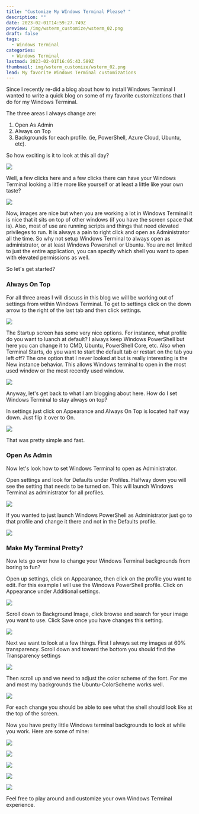 ```yaml
---
title: "Customize My WIndows Terminal Please? "
description: ""
date: 2023-02-01T14:59:27.749Z
preview: /img/wsterm_customize/wsterm_02.png
draft: false
tags:
  - Windows Terminal
categories:
  - Windows Terminal
lastmod: 2023-02-01T16:05:43.589Z
thumbnail: img/wsterm_customize/wsterm_02.png
lead: My favorite Windows Terminal customizations
---
```

Since I recently re-did a blog about how to install Windows Terminal I wanted to write a quick blog on some of my favorite customizations that I do for my Windows Terminal.

The three areas I always change are:

1. Open As Admin
2. Always on Top
3. Backgrounds for each profile. (ie, PowerShell, Azure Cloud, Ubuntu, etc).


So how exciting is it to look at this all day?

![](/img/wsterm_customize/wsterm_01.PNG)

Well, a few clicks here and a few clicks there can have your Windows Terminal looking a little more like yourself or at least a little like your own taste?

![](/img/wsterm_customize/wsterm_02.png)

Now, images are nice but when you are working a lot in Windows Terminal it is nice that it sits on top of other windows (if you have the screen space that is).  Also, most of use are running scripts and things that need elevated privileges to run.  It is always a pain to right click and open as Administrator all the time.  So why not setup Windows Terminal to always open as administrator, or at least Windows Powershell or Ubuntu.  You are not limited to just the entire application, you can specify which shell you want to open with elevated permissions as well.

So let's get started?

### Always On Top ###

For all three areas I will discuss in this blog we will be working out of settings from within Windows Terminal. To get to settings click on the down arrow to the right of the last tab and then click settings.

![](/img/wsterm_customize/wsterm_06.png)

The Startup screen has some very nice options. For instance, what profile do you want to luanch at default?  I always keep Windows PowerShell but here you can change it to CMD, Ubuntu, PowerShell Core, etc.  Also when Terminal Starts, do you want to start the default tab or restart on the tab you left off?  The one option that I never looked at but is really interesting is the New instance behavior.  This allows Windows terminal to open in the most used window or the most recently used window.

![](/img/wsterm_customize/wsterm_07.png)

Anyway, let's get back to what I am blogging about here.  How do I set Windows Terminal to stay always on top?

In settings just click on Appearance and Always On Top is located half way down.  Just flip it over to On.

![](/img/wsterm_customize/wsterm_08.png)

That was pretty simple and fast.

### Open As Admin ###

Now let's look how to set Windows Terminal to open as Administrator.

Open settings and look for Defaults under Profiles.  Halfway down you will see the setting that needs to be turned on. This will launch Windows Terminal as administrator for all profiles.

![](/img/wsterm_customize/wsterm_09.png)

If you wanted to just launch Windows PowerShell as Administrator just go to that profile and change it there and not in the Defaults profile.

![](/img/wsterm_customize/wsterm_10.png)

### Make My Terminal Pretty? ###

Now lets go over how to change your Windows Terminal backgrounds from boring to fun?

Open up settings, click on Appearance, then click on the profile you want to edit.  For this example I will use the Windows PowerShell profile.  Click on Appearance under Additional settings.

![](/img/wsterm_customize/wsterm_11.png)

Scroll down to Background Image, click browse and search for your image you want to use. Click Save once you have changes this setting.

![](/img/wsterm_customize/wsterm_12.png)

Next we want to look at a few things.  First I always set my images at 60% transparency. Scroll down and toward the bottom you should find the Transparency settings

![](/img/wsterm_customize/wsterm_14.png)

Then scroll up and we need to adjust the color scheme of the font.  For me and most my backgrounds the Ubuntu-ColorScheme works well.

![](/img/wsterm_customize/wsterm_13.png)

For each change you should be able to see what the shell should look like at the top of the screen.

Now you have pretty little Windows terminal backgrounds to look at while you work.  Here are some of mine:


![](/img/wsterm_customize/wsterm_15.png)

![](/img/wsterm_customize/wsterm_02.png)

![](/img/wsterm_customize/wsterm_03.png)

![](/img/wsterm_customize/wsterm_04.png)

![](/img/wsterm_customize/wsterm_05.png)


Feel free to play around and customize your own Windows Terminal experience.
